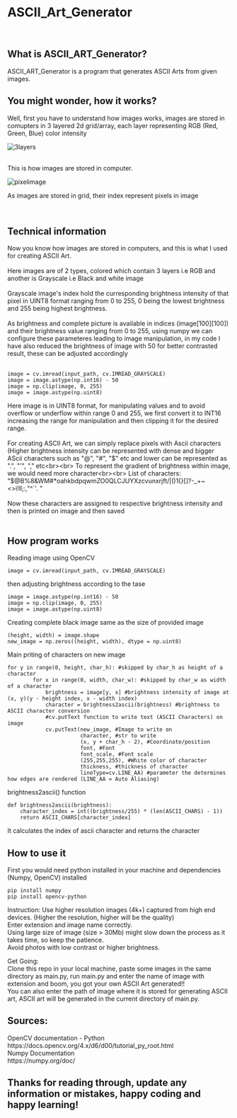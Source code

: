 # ASCII_Art_Generator
<br>
<h2>What is ASCII_ART_Generator?</h2>
ASCII_ART_Generator is a program that generates ASCII Arts from given images.
<br>
<h2>You might wonder, how it works?</h2>
Well, first you have to understand how images works, images are stored in comupters in 3 layered 2d grid/array, each layer representing RGB (Red, Green, Blue) color intensity <br>

![3layers](https://github.com/user-attachments/assets/79becfb3-7989-42f1-9721-60368cdbad83)

<br>
This is how images are stored in computer. <br>

![pixelimage](https://github.com/user-attachments/assets/90306d8f-e8a0-4e5e-96a2-e8e92f2f3526)

As images are stored in grid, their index represent pixels in image<br>

<br>
<h2>Technical information</h2>
Now you know how images are stored in computers, and this is what I used for creating ASCII Art.<br><br>
Here images are of 2 types, colored which contain 3 layers i.e RGB and another is Grayscale i.e Black and white image<br><br>
Grayscale image's index hold the curresponding brightness intensity of that pixel in UINT8 format ranging from 0 to 255, 0 being the lowest brightness and 255 being highest brightness.<br><br>
As brightness and complete picture is available in indices (image[100][100]) and their brightness value ranging from 0 to 255, using numpy we can configure these parameteres leading to image manipulation, in my code I have also reduced the brightness of image with 50 for better contrasted result, these can be adjusted accordingly<br><br>

```
image = cv.imread(input_path, cv.IMREAD_GRAYSCALE)
image = image.astype(np.int16) - 50
image = np.clip(image, 0, 255)
image = image.astype(np.uint8)
```
Here image is in UINT8 format, for manipulating values and to avoid overflow or underflow within range 0 and 255, we first convert it to INT16 increasing the range for manipulation and then clipping it for the desired range.<br><br>
For creating ASCII Art, we can simply replace pixels with Ascii characters (Higher brightness intensity can be represented with dense and bigger AScii characters such as "@", "#", "$" etc and lower can be represented as ".", "'", "," etc<br><br>
To represent the gradient of brightness within image, we would need more character<br><br>
List of characters: "$@B%8&WM#*oahkbdpqwmZO0QLCJUYXzcvunxrjft/\|()1{}[]?-_+~<>i!lI;:,"^`'. "<br><br>
Now these characters are assigned to respective brightness intensity and then is printed on image and then saved<br><br>

<h2>How program works</h2>
Reading image using OpenCV

```
image = cv.imread(input_path, cv.IMREAD_GRAYSCALE)
```
then adjusting brightness according to the tase

```
image = image.astype(np.int16) - 50
image = np.clip(image, 0, 255)
image = image.astype(np.uint8)
```
Creating complete black image same as the size of provided image

```
(height, width) = image.shape
new_image = np.zeros((height, width), dtype = np.uint8)
```

Main priting of characters on new image

```
for y in range(0, height, char_h): #skipped by char_h as height of a character
        for x in range(0, width, char_w): #skipped by char_w as width of a character
            brightness = image[y, x] #brightness intensity of image at (x, y)(y - height index, x - width index)
            character = brightness2ascii(brightness) #brightness to ASCII character conversion
            #cv.putText function to write text (ASCII Characters) on image
            cv.putText(new_image, #Image to write on
                       character, #str to write
                       (x, y + char_h - 2), #Coordinate/position
                       font, #Font
                       font_scale, #Font scale
                       (255,255,255), #White color of character
                       thickness, #thickness of character
                       lineType=cv.LINE_AA) #parameter the determines how edges are rendered (LINE_AA = Auto Aliasing)
```
brightness2ascii() function

```
def brightness2ascii(brightness):
    character_index = int((brightness/255) * (len(ASCII_CHARS) - 1))
    return ASCII_CHARS[character_index]
```
It calculates the index of ascii character and returns the character

<h2>How to use it</h2>
First you would need python installed in your machine and dependencies (Numpy, OpenCV) installed

```
pip install numpy
pip install opencv-python
```
Instruction:
Use higher resolution images (4k+) captured from high end devices. (Higher the resolution, higher will be the quality) <br>
Enter extension and image name correctly.<br>
Using large size of image (size > 30Mb) might slow down the process as it takes time, so keep the patience.<br>
Avoid photos with low contrast or higher brightness.<br>

Get Going:<br>
Clone this repo in your local machine, paste some images in the same directory as main.py, run main.py and enter the name of image with extension and boom, you got your own ASCII Art generated!!<br>
You can also enter the path of image where it is stored for generating ASCII art, ASCII art will be generated in the current directory of main.py.<br>

<h2>Sources:</h2>
OpenCV documentation - Python<br>
https://docs.opencv.org/4.x/d6/d00/tutorial_py_root.html<br>
Numpy Documentation<br>
https://numpy.org/doc/

<h2>Thanks for reading through, update any information or mistakes, happy coding and happy learning!</h2>
